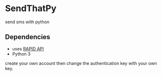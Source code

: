 # SendThatPy
send sms with python
## Dependencies
* uses [RAPID API](https://rapidapi.com)
* Python 3

create your own account then change the authentication key with your own key.
